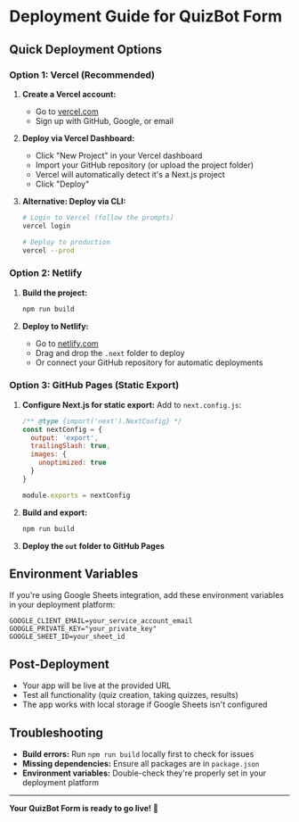# Deployment Guide for QuizBot Form

## Quick Deployment Options

### Option 1: Vercel (Recommended)

1. **Create a Vercel account:**
   - Go to [vercel.com](https://vercel.com)
   - Sign up with GitHub, Google, or email

2. **Deploy via Vercel Dashboard:**
   - Click "New Project" in your Vercel dashboard
   - Import your GitHub repository (or upload the project folder)
   - Vercel will automatically detect it's a Next.js project
   - Click "Deploy"

3. **Alternative: Deploy via CLI:**
   ```bash
   # Login to Vercel (follow the prompts)
   vercel login
   
   # Deploy to production
   vercel --prod
   ```

### Option 2: Netlify

1. **Build the project:**
   ```bash
   npm run build
   ```

2. **Deploy to Netlify:**
   - Go to [netlify.com](https://netlify.com)
   - Drag and drop the `.next` folder to deploy
   - Or connect your GitHub repository for automatic deployments

### Option 3: GitHub Pages (Static Export)

1. **Configure Next.js for static export:**
   Add to `next.config.js`:
   ```javascript
   /** @type {import('next').NextConfig} */
   const nextConfig = {
     output: 'export',
     trailingSlash: true,
     images: {
       unoptimized: true
     }
   }
   
   module.exports = nextConfig
   ```

2. **Build and export:**
   ```bash
   npm run build
   ```

3. **Deploy the `out` folder to GitHub Pages**

## Environment Variables

If you're using Google Sheets integration, add these environment variables in your deployment platform:

```
GOOGLE_CLIENT_EMAIL=your_service_account_email
GOOGLE_PRIVATE_KEY="your_private_key"
GOOGLE_SHEET_ID=your_sheet_id
```

## Post-Deployment

- Your app will be live at the provided URL
- Test all functionality (quiz creation, taking quizzes, results)
- The app works with local storage if Google Sheets isn't configured

## Troubleshooting

- **Build errors:** Run `npm run build` locally first to check for issues
- **Missing dependencies:** Ensure all packages are in `package.json`
- **Environment variables:** Double-check they're properly set in your deployment platform

---

**Your QuizBot Form is ready to go live! 🚀**